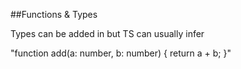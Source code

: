 ##Functions & Types

Types can be added in but TS can usually infer

"function add(a: number, b: number) { 
  return a + b;
}"
